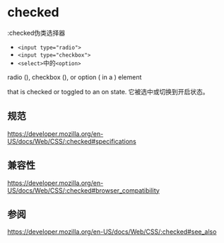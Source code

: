 # checked

:checked伪类选择器
+ `<input type="radio">`
+ `<input type="checkbox">`
+ `<select>`中的`<option>`


radio (), 
checkbox (), 
or option ( in a ) element 

that is checked or toggled to an on state.
它被选中或切换到开启状态。











## 规范

https://developer.mozilla.org/en-US/docs/Web/CSS/:checked#specifications

## 兼容性

https://developer.mozilla.org/en-US/docs/Web/CSS/:checked#browser_compatibility

## 参阅

https://developer.mozilla.org/en-US/docs/Web/CSS/:checked#see_also




